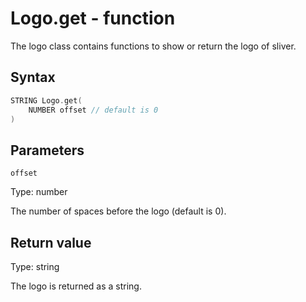 # Logo.get - function
The logo class contains functions to show or return the logo of sliver.

## Syntax
```c
STRING Logo.get(
	NUMBER offset // default is 0
)
```
## Parameters

`offset`

Type: number

The number of spaces before the logo (default is 0).
## Return value
Type: string

The logo is returned as a string.

